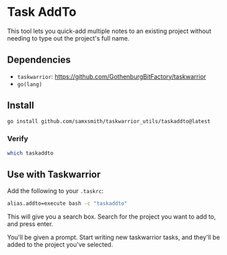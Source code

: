# Task AddTo

This tool lets you quick-add multiple notes to an existing project without needing to type out the project's full name.

## Dependencies
- `taskwarrior`: https://github.com/GothenburgBitFactory/taskwarrior
- `go(lang)`

## Install
```sh
go install github.com/samxsmith/taskwarrior_utils/taskaddto@latest
```

### Verify
```sh
which taskaddto
```

## Use with Taskwarrior
Add the following to your `.taskrc`:

```sh
alias.addto=execute bash -c "taskaddto"
```

This will give you a search box. Search for the project you want to add to, and press enter.

You'll be given a prompt. Start writing new taskwarrior tasks, and they'll be added to the project you've selected.
